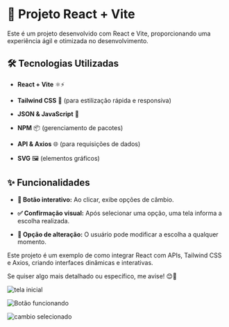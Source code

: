 # 🚀 Projeto React + Vite
Este é um projeto desenvolvido com React e Vite, proporcionando uma experiência ágil e otimizada no desenvolvimento.

## 🛠️ Tecnologias Utilizadas
- **React + Vite** ⚛️⚡

- **Tailwind CSS** 🎨 (para estilização rápida e responsiva)

- **JSON & JavaScript** 📄

- **NPM** 📦 (gerenciamento de pacotes)

- **API & Axios** 🌐 (para requisições de dados)

- **SVG** 🖼️ (elementos gráficos)

## ✨ Funcionalidades
- **📌 Botão interativo:** Ao clicar, exibe opções de câmbio.

- **✅ Confirmação visual:** Após selecionar uma opção, uma tela informa a escolha realizada.

- **🔄 Opção de alteração:** O usuário pode modificar a escolha a qualquer momento.

Este projeto é um exemplo de como integrar React com APIs, Tailwind CSS e Axios, criando interfaces dinâmicas e interativas.

Se quiser algo mais detalhado ou específico, me avise! 😊🚀

![tela inicial](https://github.com/user-attachments/assets/fd795ab9-f1b0-4a89-bc3a-6beae6903a4c)

![Botão funcionando](https://github.com/user-attachments/assets/afdb914a-60be-43cf-a46a-d1ab83816970)

![cambio selecionado](https://github.com/user-attachments/assets/9924923b-6dbc-49e4-83ab-6e6069a0ee93)

